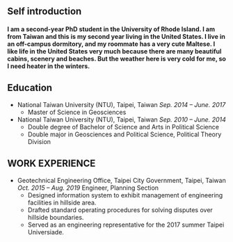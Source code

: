## Self introduction
#### I am a second-year PhD student in the University of Rhode Island. I am from Taiwan and this is my second year living in the United States. I live in an off-campus dormitory, and my roommate has a very cute Maltese. I like life in the United States very much because there are many beautiful cabins, scenery and beaches. But the weather here is very cold for me, so I need heater in the winters.
## Education
* National Taiwan University (NTU), Taipei, Taiwan *Sep. 2014 – June. 2017*
  * Master of Science in Geosciences
* National Taiwan University (NTU), Taipei, Taiwan *Sep. 2010 – June. 2014*
  * Double degree of Bachelor of Science and Arts in Political Science
  * Double major in Geosciences and Political Science, Political Theory Division
## WORK EXPERIENCE
* Geotechnical Engineering Office, Taipei City Government, Taipei, Taiwan *Oct. 2015 – Aug. 2019*
  Engineer, Planning Section
  * Designed information system to exhibit management of engineering facilities in hillside area.
  * Drafted standard operating procedures for solving disputes over hillside boundaries.
  * Served as an engineering representative for the 2017 summer Taipei Universiade.
